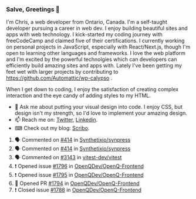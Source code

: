 ### Salve, Greetings 👋

I'm Chris, a web developer from Ontario, Canada. I'm a self-taught developer pursuing a career in web dev. I enjoy building beautiful sites and apps with web technology.
I kick-started my coding journey with freeCodeCamp and claimed five of their certifications.  I currently working on personal projects in JavaScript, especially with React/Next.js, though I'm open to learning other languages and frameworks. I love the web platform and I'm excited by the powerful technolgies which can developers can efficiently build amazing sites and apps with. Lately I've been getting my feet wet with larger projects by contributing to https://github.com/Automattic/wp-calypso .

When I get down to coding, I enjoy the satisfaction of creating complex interaction and the eye candy of adding styles to my HTML. 

- 💬 Ask me about putting your visual design into code. I enjoy CSS, but design isn't my strength, so I'd love to implement your amazing design.
- 📫 Reach me on: [Twitter](https://twitter.com/Christo28120856), [Linkedin](https://www.linkedin.com/in/christopher-stevers-07b9a5204/).
- ⌨ Check out my blog: [Scribo](https://christopherstevers.cf).
<!--
**Christopher-Stevers/Christopher-Stevers** is a ✨ _special_ ✨ repository because its `README.md` (this file) appears on your GitHub profile.

Here are some ideas to get you started:

- 🔭 I’m currently working on ...
- 🌱 I’m currently learning ...
- 👯 I’m looking to collaborate on ...
- 🤔 I’m looking for help with ...
- 😄 Pronouns: ...
- ⚡ Fun fact: ...
-->

<!--START_SECTION:activity-->
1. 🗣 Commented on [#414](https://github.com/Synthetixio/synpress/issues/414) in [Synthetixio/synpress](https://github.com/Synthetixio/synpress)
2. 🗣 Commented on [#414](https://github.com/Synthetixio/synpress/issues/414) in [Synthetixio/synpress](https://github.com/Synthetixio/synpress)
3. 🗣 Commented on [#3143](https://github.com/vitest-dev/vitest/issues/3143) in [vitest-dev/vitest](https://github.com/vitest-dev/vitest)
4. ❗️ Opened issue [#1796](https://github.com/OpenQDev/OpenQ-Frontend/issues/1796) in [OpenQDev/OpenQ-Frontend](https://github.com/OpenQDev/OpenQ-Frontend)
5. ❗️ Opened issue [#1795](https://github.com/OpenQDev/OpenQ-Frontend/issues/1795) in [OpenQDev/OpenQ-Frontend](https://github.com/OpenQDev/OpenQ-Frontend)
6. 💪 Opened PR [#1794](https://github.com/OpenQDev/OpenQ-Frontend/pull/1794) in [OpenQDev/OpenQ-Frontend](https://github.com/OpenQDev/OpenQ-Frontend)
7. ❗️ Closed issue [#1788](https://github.com/OpenQDev/OpenQ-Frontend/issues/1788) in [OpenQDev/OpenQ-Frontend](https://github.com/OpenQDev/OpenQ-Frontend)
<!--END_SECTION:activity-->
